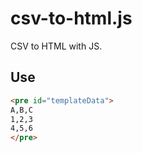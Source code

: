 # csv-to-html.js
CSV to HTML with JS.

## Use

```html
<pre id="templateData">
A,B,C
1,2,3
4,5,6
</pre>
```
